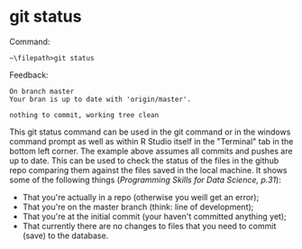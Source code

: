 # git status

Command:
```
~\filepath>git status
```
Feedback:
```
On branch master
Your bran is up to date with 'origin/master'.

nothing to commit, working tree clean
```
This git status command can be used in the git command or in the windows command prompt as well as within R Studio itself in the "Terminal" tab in the bottom left corner. The example above assumes all commits and pushes are up to date. This can be used to check the status of the files in the github repo comparing them against the files saved in the local machine. It shows some of the following things (_Programming Skills for Data Science, p.31_):
- That you're actually in a repo (otherwise you weill get an error);
- That you're on the master branch (think: line of development);
- That you're at the initial commit (your haven't committed anything yet);
- That currently there are no changes to files that you need to commit (save) to the database.